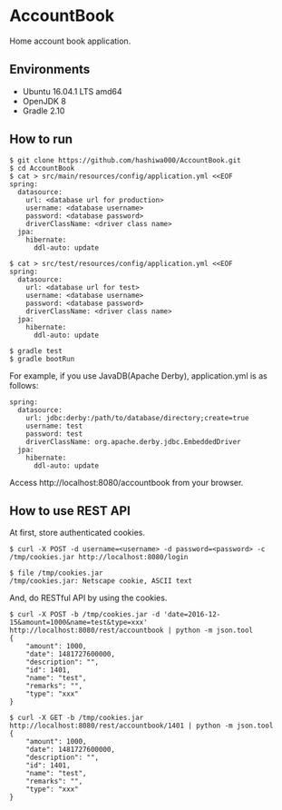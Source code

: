 # AccountBook
Home account book application.

## Environments

- Ubuntu 16.04.1 LTS amd64
- OpenJDK 8
- Gradle 2.10


## How to run

```
$ git clone https://github.com/hashiwa000/AccountBook.git
$ cd AccountBook
$ cat > src/main/resources/config/application.yml <<EOF
spring:
  datasource:
    url: <database url for production>
    username: <database username>
    password: <database password>
    driverClassName: <driver class name>
  jpa:
    hibernate:
      ddl-auto: update

$ cat > src/test/resources/config/application.yml <<EOF
spring:
  datasource:
    url: <database url for test>
    username: <database username>
    password: <database password>
    driverClassName: <driver class name>
  jpa:
    hibernate:
      ddl-auto: update

$ gradle test
$ gradle bootRun
```

For example, if you use JavaDB(Apache Derby), application.yml is as follows:

```
spring:
  datasource:
    url: jdbc:derby:/path/to/database/directory;create=true
    username: test
    password: test
    driverClassName: org.apache.derby.jdbc.EmbeddedDriver
  jpa:
    hibernate:
      ddl-auto: update
```

Access http://localhost:8080/accountbook from your browser.

## How to use REST API

At first, store authenticated cookies.

```
$ curl -X POST -d username=<username> -d password=<password> -c /tmp/cookies.jar http://localhost:8080/login

$ file /tmp/cookies.jar
/tmp/cookies.jar: Netscape cookie, ASCII text
```

And, do RESTful API by using the cookies.

```
$ curl -X POST -b /tmp/cookies.jar -d 'date=2016-12-15&amount=1000&name=test&type=xxx' http://localhost:8080/rest/accountbook | python -m json.tool
{
    "amount": 1000,
    "date": 1481727600000,
    "description": "",
    "id": 1401,
    "name": "test",
    "remarks": "",
    "type": "xxx"
}

$ curl -X GET -b /tmp/cookies.jar http://localhost:8080/rest/accountbook/1401 | python -m json.tool
{
    "amount": 1000,
    "date": 1481727600000,
    "description": "",
    "id": 1401,
    "name": "test",
    "remarks": "",
    "type": "xxx"
}

```


